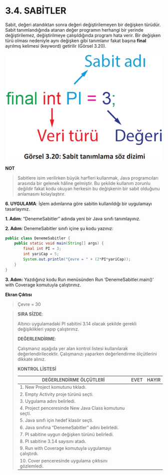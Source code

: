 # 3.4. SABİTLER
Sabit, değeri atandıktan sonra değeri değiştirilemeyen bir değişken türüdür. Sabit tanımlandığında atanan değer programın herhangi bir yerinde değiştirilemez, değiştirilmeye çalışıldığında program hata verir. Bir değişken türü olması nedeniyle aynı değişken gibi tanımlanır fakat başına **final** ayrılmış kelimesi (keyword) getirilir (Görsel 3.20).

![Sabit tanımlama söz dizimi](./temel-komutlar/gorsel-3.20-sabit-tanimlama-soz-dizimi.png)

**NOT**

>Sabitlere isim verilirken büyük harfleri kullanmak, Java programcıları arasında bir gelenek hâline gelmiştir. Bu şekilde kullanım zorunlu değildir fakat kodu okuyan herkesin bu değişkenin bir sabit olduğunu anlamasını kolaylaştırır. 

**6. UYGULAMA**: İşlem adımlarına göre sabitin kullanıldığı bir uygulamayı tasarlayınız.

**1. Adım**: “DenemeSabitler” adında yeni bir Java sınıfı tanımlayınız.

**2. Adım**: DenemeSabitler sınıfı içine şu kodu yazınız:

```java
public class DenemeSabitler {
    public static void main(String[] args) {
        final int PI = 3;
        int yariCap = 5;
        System.out.println("Çevre = " + (2*PI*yariCap));
    }
}
```

**3. Adım:** Yazdığınız kodu Run menüsünden Run ‘DenemeSabitler.main()’ with Coverage komutuyla çalıştırınız.

**Ekran Çıktısı**

>Çevre = 30

>**SIRA SİZDE**:
>
>Altıncı uygulamadaki PI sabitini 3.14 olacak şekilde gerekli değişiklikleri yapıp çalıştırınız.
>
>**DEĞERLENDİRME**:
>
>Çalışmanız aşağıda yer alan kontrol listesi kullanılarak değerlendirilecektir. Çalışmanızı yaparken değerlendirme ölçütlerini dikkate alınız.
>
>**KONTROL LİSTESİ**
>
>| DEĞERLENDİRME ÖLÇÜTLERİ                                | EVET | HAYIR |
>| ------------------------------------------------------ | ---- | ----- |
>| 1. New Project komutunu tıkladı.                       |
>| 2. Empty Activity proje türünü seçti.                  |
>| 3. Uygulama adını belirledi.                           |
>| 4. Project penceresinde New Java Class komutunu seçti. |
>| 5. Java sınıfı için hedef klasör seçti.                |
>| 6. Java sınıfına “DenemeSabitler” adını belirledi.     |
>| 7. PI sabitine uygun değişken türünü belirledi.        |
>| 8. PI sabitine 3.14 sayısını atadı.                    |
>| 9. Run with Coverage komutuyla uygulamayı çalıştırdı.  |
>| 10. Cover penceresinde uygulama çıktısını gözlemledi.  |
